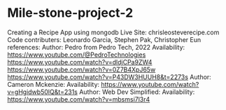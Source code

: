 # Mile-stone-project-2
Creating a Recipe App using mongodb 
Live Site: chrisleosteverecipe.com
Code contributers: Leonardo Garcia, Stephen Pak, Christopher Eun
references: 
Author: Pedro from Pedro Tech, 2022
  Availability: https://www.youtube.com/@PedroTechnologies
                https://www.youtube.com/watch?v=dldjCPa9ZW4
                https://www.youtube.com/watch?v=0Z7B4XpJ65w
                https://www.youtube.com/watch?v=P43DW3HUUH8&t=2273s
Author: Cameron Mckenzie: 
   Availability: https://www.youtube.com/watch?v=gHgidwb50lQ&t=231s
Author: Web Dev Simplified: 
    Availability: https://www.youtube.com/watch?v=mbsmsi7l3r4
   
 
